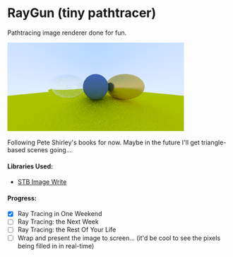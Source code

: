 # RayGun (tiny pathtracer)
Pathtracing image renderer done for fun.

![current output image](raytrace_output.bmp)
 
Following Pete Shirley's books for now.
Maybe in the future I'll get triangle-based scenes going...

#### Libraries Used:
- [STB Image Write](https://github.com/nothings/stb)

#### Progress:
- [x] Ray Tracing in One Weekend
- [ ] Ray Tracing: the Next Week
- [ ] Ray Tracing: the Rest Of Your Life
- [ ] Wrap and present the image to screen... (it'd be cool to see the pixels being filled in in real-time)
